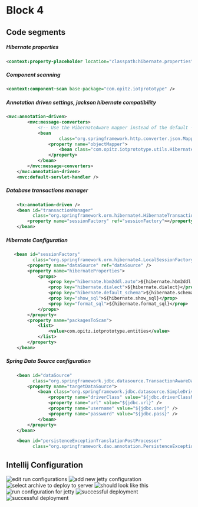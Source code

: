 # Block 4

## Code segments

#####  Hibernate properties
```xml
<context:property-placeholder location="classpath:hibernate.properties" />
```

#####  Component scanning
```xml
<context:component-scan base-package="com.opitz.iotprototype" />
```

#####  Annotation driven settings, jackson hibernate compatibility
```xml
<mvc:annotation-driven>
        <mvc:message-converters>
            <!-- Use the HibernateAware mapper instead of the default -->
            <bean
                    class="org.springframework.http.converter.json.MappingJackson2HttpMessageConverter">
                <property name="objectMapper">
                    <bean class="com.opitz.iotprototype.utils.HibernateAwareObjectMapper" />
                </property>
            </bean>
        </mvc:message-converters>
    </mvc:annotation-driven>
	<mvc:default-servlet-handler />
```
    
    
#####  Database transactions manager
```xml
    <tx:annotation-driven />
    <bean id="transactionManager"
          class="org.springframework.orm.hibernate4.HibernateTransactionManager">
        <property name="sessionFactory" ref="sessionFactory"></property>
    </bean>

```

#####  Hibernate Configuration
```xml
   <bean id="sessionFactory"
          class="org.springframework.orm.hibernate4.LocalSessionFactoryBean">
        <property name="dataSource" ref="dataSource" />
        <property name="hibernateProperties">
            <props>
                <prop key="hibernate.hbm2ddl.auto">${hibernate.hbm2ddl.auto}</prop>
                <prop key="hibernate.dialect">${hibernate.dialect}</prop>
                <prop key="hibernate.default_schema">${hibernate.schema.name}</prop>
                <prop key="show_sql">${hibernate.show_sql}</prop>
                <prop key="format_sql">${hibernate.format_sql}</prop>
            </props>
        </property>
        <property name="packagesToScan">
            <list>
                <value>com.opitz.iotprototype.entities</value>
            </list>
        </property>
    </bean>
```

##### Spring Data Source configuration
```xml
    <bean id="dataSource"
          class="org.springframework.jdbc.datasource.TransactionAwareDataSourceProxy">
        <property name="targetDataSource">
            <bean class="org.springframework.jdbc.datasource.SimpleDriverDataSource">
                <property name="driverClass" value="${jdbc.driverClassName}" />
                <property name="url" value="${jdbc.url}" />
                <property name="username" value="${jdbc.user}" />
                <property name="password" value="${jdbc.pass}" />
            </bean>
        </property>
    </bean>

    <bean id="persistenceExceptionTranslationPostProcessor"
          class="org.springframework.dao.annotation.PersistenceExceptionTranslationPostProcessor" />
```

## Intellij Configuration

![edit run configurations](1.png)
![add new jetty configuration](2.png)
![select archive to deploy to server](3.png)
![should look like this](4.png) 
![run configuration for jetty](5.png)
![successful deployment](7.png)
![successful deployment](6.png)
 


    